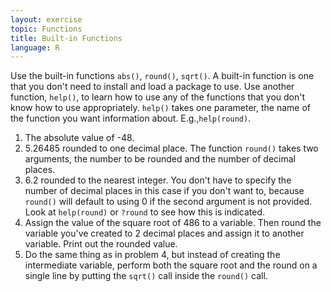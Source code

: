 ```yaml
---
layout: exercise
topic: Functions
title: Built-in Functions
language: R
---
```


Use the built-in functions `abs()`, `round()`, `sqrt()`. A built-in function is
one that you don't need to install and load a package to use. Use another
function, `help()`, to learn how to use any of the functions that you don't know
how to use appropriately. `help()` takes one parameter, the name of the function
you want information about. E.g.,`help(round)`.

1. The absolute value of -48.
2. 5.26485 rounded to one decimal place. The function `round()` takes two
   arguments, the number to be rounded and the number of decimal places.
3. 6.2 rounded to the nearest integer. You don't have to specify the number of
   decimal places in this case if you don't want to, because `round()` will
   default to using 0 if the second argument is not provided. Look at
   `help(round)` or `?round` to see how this is indicated.
4. Assign the value of the square root of 486 to a variable. Then round the
   variable you've created to 2 decimal places and assign it to another
   variable. Print out the rounded value.
5. Do the same thing as in problem 4, but instead of creating the intermediate
   variable, perform both the square root and the round on a single line by
   putting the `sqrt()` call inside the `round()` call.
